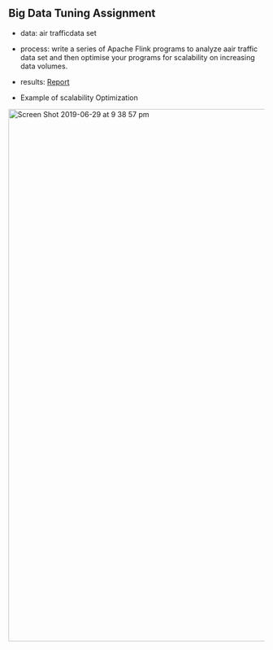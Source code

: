 
## Big Data Tuning Assignment
- data: air trafficdata set
- process: write a series of Apache Flink programs to analyze aair traffic data set and then optimise your programs for scalability on increasing data volumes. 
- results: [Report](../BigDataTuningFlink/Final-DATA3404-Report.pdf) 

- Example of scalability Optimization
<img width="1047" alt="Screen Shot 2019-06-29 at 9 38 57 pm" src="https://user-images.githubusercontent.com/31234892/60383606-6faf5e00-9ab6-11e9-97f2-c0b363f4dcb7.png">